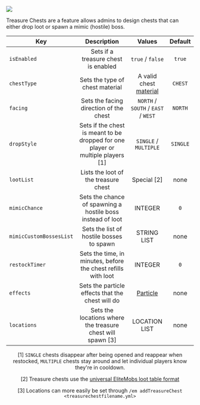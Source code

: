 [![](https://i.imgur.com/LPnSUkK.jpg)](https://magmaguy.com/webapp/webapp.html)

Treasure Chests are a feature allows admins to design chests that can either drop loot or spawn a mimic (hostile) boss.

<div align="center">

| Key | Description |                                    Values                                     | Default |
|-|:-:|:-----------------------------------------------------------------------------:|:-:|
| `isEnabled` | Sets if a treasure chest is enabled |                               `true` / `false`                                | `true` |
| `chestType` | Sets the type of chest material |                      A valid chest [material](#material)                      | `CHEST` |
| `facing` | Sets the facing direction of the chest |                      `NORTH` / `SOUTH` / `EAST` / `WEST`                      | `NORTH` |
| `dropStyle` | Sets if the chest is meant to be dropped for one player or multiple players [1] |                             `SINGLE` / `MULTIPLE`                             | `SINGLE` |
| `lootList` | Lists the loot of the treasure chest |                                  Special [2]                                  | none |
| `mimicChance` | Sets the chance of spawning a hostile boss instead of loot |                                    INTEGER                                    | `0` |
| `mimicCustomBossesList` | Sets the list of hostile bosses to spawn |                                  STRING LIST                                  | none |
| `restockTimer` | Sets the time, in minutes, before the chest refills with loot |                                    INTEGER                                    | `0` |
| `effects ` | Sets the particle effects that the chest will do | [Particle](https://hub.spigotmc.org/javadocs/spigot/org/bukkit/Particle.html) | none |
| `locations` | Sets the locations where the treasure chest will spawn [3] |                                 LOCATION LIST                                 | none |

[1] `SINGLE` chests disappear after being opened and reappear when restocked, `MULTIPLE` chests stay around and let individual players know they're in cooldown.

[2] Treasure chests use the [universal EliteMobs loot table format](https://magmaguy.com/wiki.html#en+elitemobs+loot_tables.md)

[3] Locations can more easily be set through `/em addTreasureChest <treasurechestfilename.yml>`

</div>
